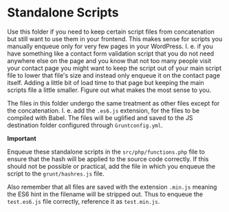 # Standalone Scripts
Use this folder if you need to keep certain script files from concatenation but still want to use them in your frontend. This makes sense for scripts you manually enqueue only for very few pages in your WordPress. I. e. if you have something like a contact form validation script that you do not need anywhere else on the page and you know that not too many people visit your contact page you might want to keep the script out of your main script file to lower that file's size and instead only enqueue it on the contact page itself. Adding a little bit of load time to that page but keeping the main scripts file a little smaller. Figure out what makes the most sense to you.

The files in this folder undergo the same treatment as other files except for the concatenation. I. e. add the `.es6.js` extension, for the files to be compiled with Babel. The files will be uglified and saved to the JS destination folder configured through `Gruntconfig.yml`.

**Important**

Enqueue these standalone scripts in the `src/php/functions.php` file to ensure that the hash will be applied to the source code correctly. If this should not be possible or practical, add the file in which you enqueue the script to the `grunt/hashres.js` file.

Also remember that all files are saved with the extension `.min.js` meaning the ES6 hint in the filename will be stripped out. Thus to enqueue the `test.es6.js` file correctly, reference it as `test.min.js`.
